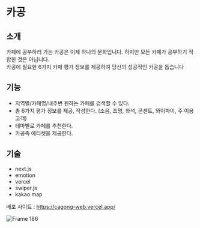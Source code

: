 # 카공

## 소개
카페에 공부하러 가는 카공은 이제 하나의 문화입니다. 하지만 모든 카페가 공부하기 적합한 것은 아닙니다. <br>
카공에 필요한 6가지 카페 평가 정보를 제공하여 당신의 성공적인 카공을 돕습니다

## 기능
- 지역별/카페명/내주변 원하는 카페를 검색할 수 있다.
- 총 6가지 평가 정보를 제공, 작성한다. (소음, 조명, 좌석, 콘센트, 와이파이, 주 이용 고객)
- 테마별로 카페를 추천한다.
- 카공족 에티켓을 제공한다.

## 기술
- next.js
- emotion
- vercel
- swiper.js
- kakao map

배포 사이트 : https://cagong-web.vercel.app/

![Frame 186](https://user-images.githubusercontent.com/45448502/125613290-d0d80711-b6fc-4cb0-8fbd-d34d3305f61a.png)
